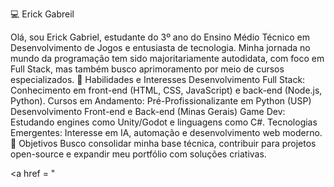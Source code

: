 💻 Erick Gabreil

 Olá, sou Erick Gabriel, estudante do 3º ano do Ensino Médio Técnico em Desenvolvimento de Jogos e entusiasta de tecnologia. Minha jornada no mundo da programação tem sido majoritariamente autodidata, com foco em Full Stack, mas também busco aprimoramento por meio de cursos especializados.
🚀 Habilidades e Interesses
Desenvolvimento Full Stack: Conhecimento em front-end (HTML, CSS, JavaScript) e back-end (Node.js, Python).
Cursos em Andamento:
Pré-Profissionalizante em Python (USP)
Desenvolvimento Front-end e Back-end (Minas Gerais)
Game Dev: Estudando engines como Unity/Godot e linguagens como C#.
Tecnologias Emergentes: Interesse em IA, automação e desenvolvimento web moderno.
🌱 Objetivos
Busco consolidar minha base técnica, contribuir para projetos open-source e expandir meu portfólio com soluções criativas.

<a href = "
